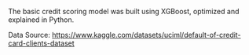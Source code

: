 The basic credit scoring model was built using XGBoost, optimized and explained in Python.

Data Source: https://www.kaggle.com/datasets/uciml/default-of-credit-card-clients-dataset
